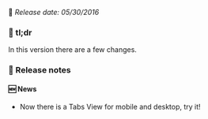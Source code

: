 <!--Version name: v1.0.50)-->
<!--Released at: 05/30/2016)-->
<!--Brief description: In this version there are a few changes)-->

📅 _Release date: 05/30/2016_

### 💬 tl;dr
In this version there are a few changes.

### 📰 Release notes
#### 🆕 News
* Now there is a Tabs View for mobile and desktop, try it!